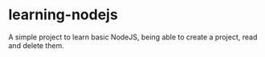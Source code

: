 # learning-nodejs
 A simple project to learn basic NodeJS, being able to create a project, read and delete them.
